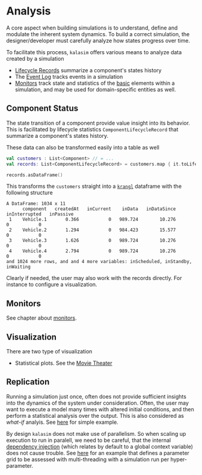 # Analysis

A core aspect when building simulations is to understand, define and modulate the inherent system dynamics. To build a correct simulation, the designer/developer must carefully analyze how states progress over time.

To facilitate this process, `kalasim` offers various means to analyze data created by a simulation

* [Lifecycle Records](#event-log) summarize a component's states history
* The [Event Log](event_log.md) tracks events in a simulation
* [Monitors](monitors.md) track state and statistics of the [basic](basics.md) elements within a simulation, and may be used for domain-specific entities as well.



## Component Status

The state transition of a component provide value insight into its behavior. This is facilitated by lifecycle statistics `ComponentLifecycleRecord` that summarize a component's states history. 

These data can also be transformed easily into a table as well
```kotlin
val customers : List<Component> // = ...
val records: List<ComponentLifecycleRecord> = customers.map { it.toLifeCycleRecord() }

records.asDataFrame()
```

This transforms the `customers` straight into a [`krangl`](https://github.com/holgerbrandl/krangl) dataframe with the following structure

```
A DataFrame: 1034 x 11
      component   createdAt   inCurrent    inData   inDataSince   inInterrupted   inPassive
 1    Vehicle.1       0.366           0   989.724        10.276               0           0
 2    Vehicle.2       1.294           0   984.423        15.577               0           0
 3    Vehicle.3       1.626           0   989.724        10.276               0           0
 4    Vehicle.4       2.794           0   989.724        10.276               0           0
and 1024 more rows, and and 4 more variables: inScheduled, inStandby, inWaiting
```

Clearly if needed, the user may also work with the records directly. For instance to configure a visualization.

## Monitors

See chapter about [monitors](monitors.md).

## Visualization

There are two type of visualization

* Statistical plots. See the [Movie Theater](examples/movie_theater.md)



## Replication

Running a simulation just once, often does not provide sufficient insights into the dynamics of the system under consideration. Often, the user may want to execute a model many times with altered initial conditions, and then perform a statistical analysis over the output. This is also considered as *what-if* analyis. See [here](examples/atm_queue.md#simple-what-if) for simple example.

By design `kalasim` does not make use of parallelism. So when scaling up execution to run in paralell, we need to be careful, that the internal [dependency injection](basics.md#dependency-injection) (which relates by default to a global context variable) does not cause trouble. See [here](examples/atm_queue.md#parallel-what-if) for an example that defines a parameter grid to be assessed with multi-threading with a simulation run per hyper-parameter.

<!--See also 4.2 in Ucar2019-->




